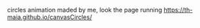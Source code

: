 <canvas> circles animation maded by me, look the page running https://th-maia.github.io/canvasCircles/
